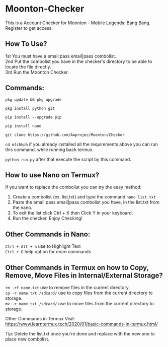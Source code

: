 # Moonton-Checker
This is a Account Checker for Moonton - Mobile Legends: Bang Bang.<br>
Register to get access.<br>

## How To Use?
1st You must have a email:pass email|pass combolist.<br>
2nd Put the combolist you have in the checker's directory to be able to locate the file directly.<br>
3rd Run the Moonton Checker.<br>


## Commands:
```pkg update && pkg upgrade``` 

```pkg install python git```

```pip install --upgrade pip```

```pip install nano```

```git clone https://github.com/Awprojec/Moonton/Checker```

```cd mlchkph``` if you already installed all the requirements above you can run this command. while running back termux.<br>

```python run.py``` after that execute the script by this command.<br>

## How to use Nano on Termux?
If you want to replace the combolist you can try the easy method:<br>

1. Create a combolist (ex. list.txt) and type the command ```nano list.txt```<br>
2. Paste the email:pass email|pass combolist you have, in the list.txt from the nano.<br>
3. To exit the list click Ctrl + X then Click Y in your keyboard.<br>
4. Run the checker. Enjoy Checking!

## Other Commands in Nano:<br>
```Ctrl + Alt + a``` use to Highlight Text<br>
```Ctrl + G``` help option for more commands<br>

## Other Commands in Termux on how to Copy, Remove, Move Files in Internal/External Storage?
```rm -rf name.txt``` use to remove files in the current directory.<br>
```cp -r name.txt /sdcard/``` use to copy files from the current directory to storage.<br>
```mv -r name.txt /sdcard/``` use to move files from the current directory to storage.<br>

Other Commands in Termux Visit: https://www.learntermux.tech/2020/01/basic-commands-in-termux.html/<br>



Tip: Delete the list.txt once you're done and replace with the new one to place new combolist.



